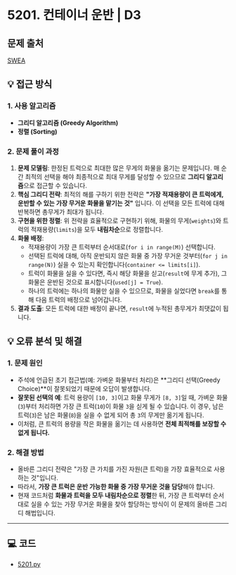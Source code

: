 # 5201. 컨테이너 운반 | D3

## 문제 출처
[SWEA](https://swexpertacademy.com/main/learn/course/lectureProblemViewer.do)

## 💡 접근 방식

### 1. 사용 알고리즘
* **그리디 알고리즘 (Greedy Algorithm)**
* **정렬 (Sorting)**

### 2. 문제 풀이 과정
1.  **문제 모델링**: 한정된 트럭으로 최대한 많은 무게의 화물을 옮기는 문제입니다. 매 순간 최적의 선택을 해야 최종적으로 최대 무게를 달성할 수 있으므로 **그리디 알고리즘**으로 접근할 수 있습니다.
2.  **핵심 그리디 전략**: 최적의 해를 구하기 위한 전략은 **"가장 적재용량이 큰 트럭에게, 운반할 수 있는 가장 무거운 화물을 맡기는 것"** 입니다. 이 선택을 모든 트럭에 대해 반복하면 총무게가 최대가 됩니다.
3.  **구현을 위한 정렬**: 위 전략을 효율적으로 구현하기 위해, 화물의 무게(`weights`)와 트럭의 적재용량(`limits`)을 모두 **내림차순**으로 정렬합니다.
4.  **화물 배정**:
    * 적재용량이 가장 큰 트럭부터 순서대로(`for i in range(M)`) 선택합니다.
    * 선택된 트럭에 대해, 아직 운반되지 않은 화물 중 가장 무거운 것부터(`for j in range(N)`) 실을 수 있는지 확인합니다(`container <= limits[i]`).
    * 트럭이 화물을 실을 수 있다면, 즉시 해당 화물을 싣고(`result`에 무게 추가), 그 화물은 운반된 것으로 표시합니다(`used[j] = True`).
    * 하나의 트럭에는 하나의 화물만 실을 수 있으므로, 화물을 실었다면 `break`를 통해 다음 트럭의 배정으로 넘어갑니다.
5.  **결과 도출**: 모든 트럭에 대한 배정이 끝나면, `result`에 누적된 총무게가 최댓값이 됩니다.

## 💡 오류 분석 및 해결

### 1. 문제 원인
* 주석에 언급된 초기 접근법(예: 가벼운 화물부터 처리)은 **그리디 선택(Greedy Choice)**이 잘못되었기 때문에 오답이 발생합니다.
* **잘못된 선택의 예**: 트럭 용량이 `[10, 3]`이고 화물 무게가 `[8, 3]`일 때, 가벼운 화물(`3`)부터 처리하면 가장 큰 트럭(`10`)이 화물 `3`을 싣게 될 수 있습니다. 이 경우, 남은 트럭(`3`)은 남은 화물(`8`)을 실을 수 없게 되어 총 `3`의 무게만 옮기게 됩니다.
* 이처럼, 큰 트럭의 용량을 작은 화물을 옮기는 데 사용하면 **전체 최적해를 보장할 수 없게 됩니다.**

### 2. 해결 방법
* 올바른 그리디 전략은 "가장 큰 가치를 가진 자원(큰 트럭)을 가장 효율적으로 사용하는 것"입니다.
* 따라서, **가장 큰 트럭은 운반 가능한 화물 중 가장 무거운 것을 담당**해야 합니다.
* 현재 코드처럼 **화물과 트럭을 모두 내림차순으로 정렬**한 뒤, 가장 큰 트럭부터 순서대로 실을 수 있는 가장 무거운 화물을 찾아 할당하는 방식이 이 문제의 올바른 그리디 해법입니다.

---

## 💻 코드
* [5201.py](5201.py)